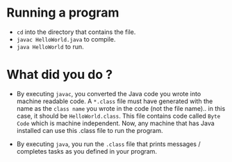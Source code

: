 # Running a program
* `cd` into the directory that contains the file.
* `javac HelloWorld.java` to compile.
* `java HelloWorld` to run.

# What did you do ?
* By executing `javac`, you converted the Java code you wrote into machine readable code. A `*.class` file must have generated with the name as the `class name` you wrote in the code (not the file name).. in this case, it should be `HelloWorld.class`. This file contains code called `Byte Code` which is machine independent. Now, any machine that has Java installed can use this .class file to run the program.

* By executing `java`, you run the `.class` file that prints messages / completes tasks as you defined in your program.